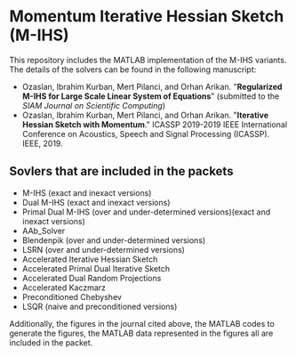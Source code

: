 # Momentum Iterative Hessian Sketch (M-IHS)
This repository includes the MATLAB implementation of the M-IHS variants. The details of the solvers can be found in the following manuscript:
  * Ozaslan, Ibrahim Kurban, Mert Pilanci, and Orhan Arikan. "**Regularized M-IHS for Large Scale Linear System of Equations**" (submitted to the *SIAM Journal on Scientific Computing*)
  * Ozaslan, Ibrahim Kurban, Mert Pilanci, and Orhan Arikan. "**Iterative Hessian Sketch with Momentum**." ICASSP 2019-2019 IEEE International Conference on Acoustics, Speech and Signal Processing (ICASSP). IEEE, 2019.

## Sovlers that are included in the packets
  * M-IHS (exact and inexact versions)
  * Dual M-IHS (exact and inexact versions)
  * Primal Dual M-IHS (over and under-determined versions)(exact and inexact versions)
  * AAb_Solver
  * Blendenpik (over and under-determined versions)
  * LSRN (over and under-determined versions)
  * Accelerated Iterative Hessian Sketch
  * Accelerated Primal Dual Iterative Sketch
  * Accelerated Dual Random Projections
  * Accelerated Kaczmarz
  * Preconditioned Chebyshev
  * LSQR (naive and preconditioned versions)

Additionally, the figures in the journal cited above, the MATLAB codes to generate the figures, the MATLAB data represented in the figures all are included in the packet.
